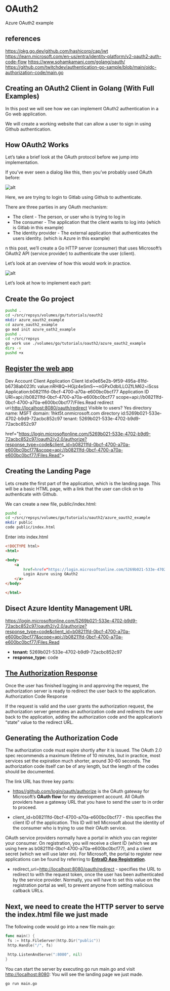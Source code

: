 # OAuth2

Azure OAuth2 example

## references

<https://pkg.go.dev/github.com/hashicorp/cap/jwt>
<https://learn.microsoft.com/en-us/entra/identity-platform/v2-oauth2-auth-code-flow>
<https://www.sohamkamani.com/golang/oauth/>
<https://github.com/twitchdev/authentication-go-sample/blob/main/oidc-authorization-code/main.go>

## Creating an OAuth2 Client in Golang (With Full Examples)

In this post we will see how we can implement OAuth2 authentication in a Go web application.

We will create a working website that can allow a user to sign in using Github authentication.

## How OAuth2 Works

Let’s take a brief look at the OAuth protocol before we jump into implementation.

If you’ve ever seen a dialog like this, then you’ve probably used OAuth before:

![alt](https://www.sohamkamani.com/golang/oauth/oauth-example-screenshot-small.png?ezimgfmt=rs:616x700/rscb1/ng:webp/ngcb1)

Here, we are trying to login to Gitlab using Github to authenticate.

There are three parties in any OAuth mechanism:

- The client - The person, or user who is trying to log in
- The consumer - The application that the client wants to log into (which is Gitlab in this example)
- The identity provider - The external application that authenticates the users identity. (which is Azure in this example)

n this post, we’ll create a Go HTTP server (consumer) that uses Microsoft’s OAuth2 API (service provider) to authenticate the user (client).

Let’s look at an overview of how this would work in practice.

![alt](https://www.sohamkamani.com/golang/oauth/golang-oauth.svg)

Let’s look at how to implement each part:

## Create the Go project

```bash
pushd .
cd ~/src/repsys/volumes/go/tutorials/oauth2
mkdir azure_oauth2_example
cd azure_oauth2_example
go mod init azure_oath2_example
pushd .
cd ~/src/repsys
go work use ./volumes/go/tutorials/oauth2/azure_oauth2_example
dirs -v
pushd +x

```

## **[Register the web app](register_app.md)**

Dev Account Client Application
Client Id:e0e65e2b-9f59-495a-81fd-b6738ab023fc
value:nRH8Q~HGjz4eSmS~~nGPxOdbILLOZfLM62~iScss
Application:b08211fd-0bcf-4700-a70a-e600bc0bcf77
Application ID URI=api://b08211fd-0bcf-4700-a70a-e600bc0bcf77
scope=api://b08211fd-0bcf-4700-a70a-e600bc0bcf77/Files.Read
redirect uri:<http://localhost:8080/oauth/redirect>
Visible to users? Yes
directory name: MSFT
domain: 1hkt5t.onmicrosoft.com
directory id:5269b021-533e-4702-b9d9-72acbc852c97
tenant: 5269b021-533e-4702-b9d9-72acbc852c97

href="<https://login.microsoftonline.com/5269b021-533e-4702-b9d9-72acbc852c97/oauth2/v2.0/authorize?response_type=code&client_id=b08211fd-0bcf-4700-a70a-e600bc0bcf77&scope=api://b08211fd-0bcf-4700-a70a-e600bc0bcf77/Files.Read">>

## Creating the Landing Page

Lets create the first part of the application, which is the landing page. This will be a basic HTML page, with a link that the user can click on to authenticate with Github.

We can create a new file, public/index.html:

```bash
pushd .
cd ~/src/repsys/volumes/go/tutorials/oauth2/azure_oauth2_example
mkdir public
code public/index.html
```

Enter into index.html

```html
<!DOCTYPE html>
<html>

<body>
    <a
        href=href="https://login.microsoftonline.com/5269b021-533e-4702-b9d9-72acbc852c97/oauth2/v2.0/authorize?response_type=code&client_id=b08211fd-0bcf-4700-a70a-e600bc0bcf77&scope=api://b08211fd-0bcf-4700-a70a-e600bc0bcf77/Files.Read">
        Login Azure using OAuth2
    </a>
</body>

</html>
```

## Disect Azure Identity Management URL

<https://login.microsoftonline.com/5269b021-533e-4702-b9d9-72acbc852c97/oauth2/v2.0/authorize?response_type=code&client_id=b08211fd-0bcf-4700-a70a-e600bc0bcf77&scope=api://b08211fd-0bcf-4700-a70a-e600bc0bcf77/Files.Read>

- **tenant:** 5269b021-533e-4702-b9d9-72acbc852c97
- **response_type:** code

## **[The Authorization Response](https://www.oauth.com/oauth2-servers/authorization/the-authorization-response/)**

Once the user has finished logging in and approving the request, the authorization server is ready to redirect the user back to the application.
Authorization Code Response

If the request is valid and the user grants the authorization request, the authorization server generates an authorization code and redirects the user back to the application, adding the authorization code and the application’s “state” value to the redirect URL.

## Generating the Authorization Code

The authorization code must expire shortly after it is issued. The OAuth 2.0 spec recommends a maximum lifetime of 10 minutes, but in practice, most services set the expiration much shorter, around 30-60 seconds. The authorization code itself can be of any length, but the length of the codes should be documented.

The link URL has three key parts:

- [https//github.com/login/oauth/authorize](https://login.microsoftonline.com/5269b021-533e-4702-b9d9-72acbc852c97/oauth2/v2.0/authorize) is the OAuth gateway for Microsoft’s **OAuth flow** for my development account. All OAuth providers have a gateway URL that you have to send the user to in order to proceed.

- client_id=b08211fd-0bcf-4700-a70a-e600bc0bcf77 - this specifies the client ID of the application. This ID will tell Microsoft about the identity of the consumer who is trying to use their OAuth service.

OAuth service providers normally have a portal in which you can register your consumer. On registration, you will receive a client ID (which we are using here as b08211fd-0bcf-4700-a70a-e600bc0bcf77), and a client secret (which we will use later on). For Microsoft, the portal to register new applications can be found by referring to **[EntraID App Registration](register_app.md)**.

- redirect_uri=<http://localhost:8080/oauth/redirect> - specifies the URL to redirect to with the request token, once the user has been authenticated by the service provider. Normally, you will have to set this value on the registration portal as well, to prevent anyone from setting malicious callback URLs.

## Next, we need to create the HTTP server to serve the index.html file we just made

The following code would go into a new file main.go:

```go
func main() {
 fs := http.FileServer(http.Dir("public"))
 http.Handle("/", fs)

 http.ListenAndServe(":8080", nil)
}
```

You can start the server by executing go run main.go and visit <http://localhost:8080>: You will see the landing page we just made.

```bash
go run main.go
```

